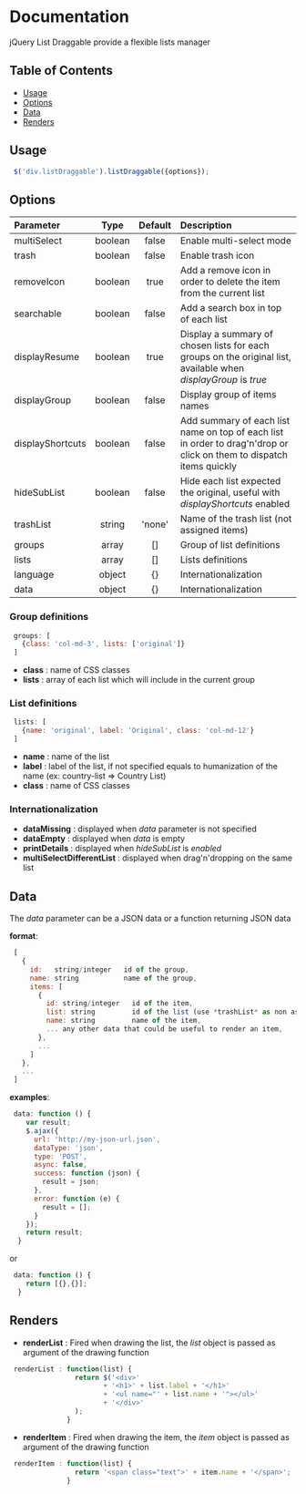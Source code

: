 # Documentation

jQuery List Draggable provide a flexible lists manager

## Table of Contents
  * [Usage](#usage)
  * [Options](#options)
  * [Data](#data)
  * [Renders](#renders)


## Usage
```javascript
 $('div.listDraggable').listDraggable({options});
```

## Options

| Parameter        | Type    | Default | Description |
|:-----------------|:-------:|:-------:|:------------|
| multiSelect      | boolean | false   | Enable multi-select mode |
| trash            | boolean | false   | Enable trash icon |
| removeIcon       | boolean | true    | Add a remove icon in order to delete the item from the current list |
| searchable       | boolean | false   | Add a search box in top of each list |
| displayResume    | boolean | true    | Display a summary of chosen lists for each groups on the original list, available when *displayGroup* is *true* |
| displayGroup     | boolean | false   | Display group of items names |
| displayShortcuts | boolean | false   | Add summary of each list name on top of each list in order to drag'n'drop or click on them to dispatch items quickly |
| hideSubList      | boolean | false   | Hide each list expected the original, useful with *displayShortcuts* enabled |
| trashList        | string  | 'none'  | Name of the trash list (not assigned items) |
| groups           | array   | []      | Group of list definitions |
| lists            | array   | []      | Lists definitions |
| language         | object  | {}      | Internationalization |
| data         | object  | {}      | Internationalization |
 
### Group definitions
```javascript
 groups: [
   {class: 'col-md-3', lists: ['original']}
 ]
```
* **class** : name of CSS classes
* **lists** : array of each list which will include in the current group       
      
### List definitions  
```javascript 
 lists: [
   {name: 'original', label: 'Original', class: 'col-md-12'}
 ]
```
* **name**  : name of the list
* **label** : label of the list, if not specified equals to humanization of the name (ex: country-list => Country List)
* **class** : name of CSS classes

### Internationalization
* **dataMissing**              : displayed when *data* parameter is not specified
* **dataEmpty**                : displayed when *data* is empty
* **printDetails**             : displayed when *hideSubList* is *enabled*
* **multiSelectDifferentList** : displayed when drag'n'dropping on the same list

## Data
The *data* parameter can be a JSON data or a function returning JSON data

**format**:
```javascript
 [
   {
     id:   string/integer   id of the group,
     name: string           name of the group,
     items: [
       {
         id: string/integer   id of the item,
         list: string         id of the list (use *trashList* as non assigned),
         name: string         name of the item,
         ... any other data that could be useful to render an item,
       },
       ...
     ]
   },
   ...
 ]
```

**examples**:
```javascript 
 data: function () {
    var result;
    $.ajax({
      url: 'http://my-json-url.json',
      dataType: 'json',
      type: 'POST',
      async: false,
      success: function (json) {
        result = json;
      },
      error: function (e) {
        result = [];
      }
    });
    return result;
  }
```
or
```javascript 
 data: function () {
    return [{},{}];
  }
```

## Renders
* **renderList** : Fired when drawing the list, the *list* object is passed as argument of the drawing function
```javascript
 renderList : function(list) {
                return $('<div>'
                       + '<h1>' + list.label + '</h1>'
                       + '<ul name="' + list.name + '"></ul>'
                       + '</div>'
                );
              }
```
* **renderItem** : Fired when drawing the item, the *item* object is passed as argument of the drawing function 
```javascript
 renderItem : function(list) {
                return '<span class="text">' + item.name + '</span>';
              }
```